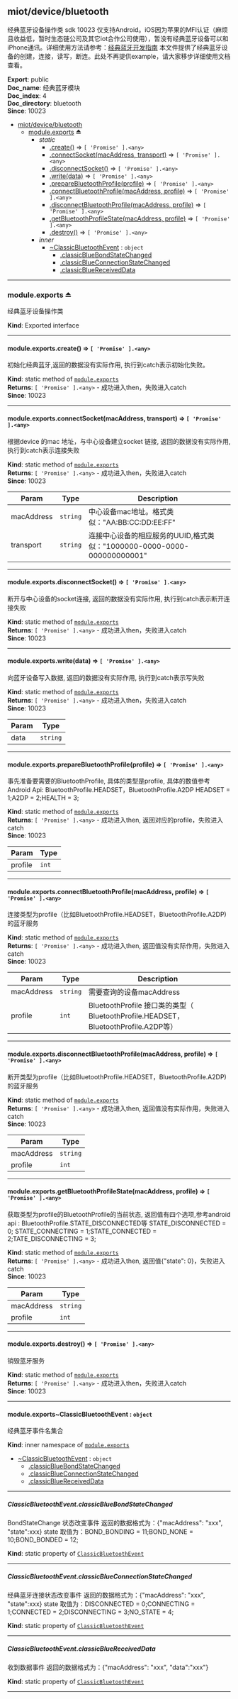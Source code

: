 <a name="module_miot/device/bluetooth"></a>

## miot/device/bluetooth
经典蓝牙设备操作类 sdk 10023  仅支持Android。iOS因为苹果的MFI认证（麻烦且收益低，暂时生态链公司及其它iot合作公司使用），暂没有经典蓝牙设备可以和iPhone通讯。详细使用方法请参考：[经典蓝牙开发指南](https://iot.mi.com/new/doc/app-development/extension-development/device-management/device.html#%E7%BB%8F%E5%85%B8%E8%93%9D%E7%89%99%E5%BC%80%E5%8F%91%E6%8C%87%E5%8D%97)
本文件提供了经典蓝牙设备的创建，连接，读写，断连。此处不再提供example，请大家移步详细使用文档查看。

**Export**: public  
**Doc_name**: 经典蓝牙模块  
**Doc_index**: 4  
**Doc_directory**: bluetooth  
**Since**: 10023  

* [miot/device/bluetooth](#module_miot/device/bluetooth)
    * [module.exports](#exp_module_miot/device/bluetooth--module.exports) ⏏
        * _static_
            * [.create()](#module_miot/device/bluetooth--module.exports.create) ⇒ <code>[ &#x27;Promise&#x27; ].&lt;any&gt;</code>
            * [.connectSocket(macAddress, transport)](#module_miot/device/bluetooth--module.exports.connectSocket) ⇒ <code>[ &#x27;Promise&#x27; ].&lt;any&gt;</code>
            * [.disconnectSocket()](#module_miot/device/bluetooth--module.exports.disconnectSocket) ⇒ <code>[ &#x27;Promise&#x27; ].&lt;any&gt;</code>
            * [.write(data)](#module_miot/device/bluetooth--module.exports.write) ⇒ <code>[ &#x27;Promise&#x27; ].&lt;any&gt;</code>
            * [.prepareBluetoothProfile(profile)](#module_miot/device/bluetooth--module.exports.prepareBluetoothProfile) ⇒ <code>[ &#x27;Promise&#x27; ].&lt;any&gt;</code>
            * [.connectBluetoothProfile(macAddress, profile)](#module_miot/device/bluetooth--module.exports.connectBluetoothProfile) ⇒ <code>[ &#x27;Promise&#x27; ].&lt;any&gt;</code>
            * [.disconnectBluetoothProfile(macAddress, profile)](#module_miot/device/bluetooth--module.exports.disconnectBluetoothProfile) ⇒ <code>[ &#x27;Promise&#x27; ].&lt;any&gt;</code>
            * [.getBluetoothProfileState(macAddress, profile)](#module_miot/device/bluetooth--module.exports.getBluetoothProfileState) ⇒ <code>[ &#x27;Promise&#x27; ].&lt;any&gt;</code>
            * [.destroy()](#module_miot/device/bluetooth--module.exports.destroy) ⇒ <code>[ &#x27;Promise&#x27; ].&lt;any&gt;</code>
        * _inner_
            * [~ClassicBluetoothEvent](#module_miot/device/bluetooth--module.exports..ClassicBluetoothEvent) : <code>object</code>
                * [.classicBlueBondStateChanged](#module_miot/device/bluetooth--module.exports..ClassicBluetoothEvent.classicBlueBondStateChanged)
                * [.classicBlueConnectionStateChanged](#module_miot/device/bluetooth--module.exports..ClassicBluetoothEvent.classicBlueConnectionStateChanged)
                * [.classicBlueReceivedData](#module_miot/device/bluetooth--module.exports..ClassicBluetoothEvent.classicBlueReceivedData)


* * *

<a name="exp_module_miot/device/bluetooth--module.exports"></a>

### module.exports ⏏
经典蓝牙设备操作类

**Kind**: Exported interface  

* * *

<a name="module_miot/device/bluetooth--module.exports.create"></a>

#### module.exports.create() ⇒ <code>[ &#x27;Promise&#x27; ].&lt;any&gt;</code>
初始化经典蓝牙,返回的数据没有实际作用, 执行到catch表示初始化失败。

**Kind**: static method of [<code>module.exports</code>](#exp_module_miot/device/bluetooth--module.exports)  
**Returns**: <code>[ &#x27;Promise&#x27; ].&lt;any&gt;</code> - 成功进入then，失败进入catch  
**Since**: 10023  

* * *

<a name="module_miot/device/bluetooth--module.exports.connectSocket"></a>

#### module.exports.connectSocket(macAddress, transport) ⇒ <code>[ &#x27;Promise&#x27; ].&lt;any&gt;</code>
根据device 的mac 地址，与中心设备建立socket 链接, 返回的数据没有实际作用, 执行到catch表示连接失败

**Kind**: static method of [<code>module.exports</code>](#exp_module_miot/device/bluetooth--module.exports)  
**Returns**: <code>[ &#x27;Promise&#x27; ].&lt;any&gt;</code> - 成功进入then，失败进入catch  
**Since**: 10023  

| Param | Type | Description |
| --- | --- | --- |
| macAddress | <code>string</code> | 中心设备mac地址。格式类似："AA:BB:CC:DD:EE:FF" |
| transport | <code>string</code> | 连接中心设备的相应服务的UUID,格式类似："1000000-0000-0000-000000000001" |


* * *

<a name="module_miot/device/bluetooth--module.exports.disconnectSocket"></a>

#### module.exports.disconnectSocket() ⇒ <code>[ &#x27;Promise&#x27; ].&lt;any&gt;</code>
断开与中心设备的socket连接, 返回的数据没有实际作用, 执行到catch表示断开连接失败

**Kind**: static method of [<code>module.exports</code>](#exp_module_miot/device/bluetooth--module.exports)  
**Returns**: <code>[ &#x27;Promise&#x27; ].&lt;any&gt;</code> - 成功进入then，失败进入catch  
**Since**: 10023  

* * *

<a name="module_miot/device/bluetooth--module.exports.write"></a>

#### module.exports.write(data) ⇒ <code>[ &#x27;Promise&#x27; ].&lt;any&gt;</code>
向蓝牙设备写入数据, 返回的数据没有实际作用, 执行到catch表示写失败

**Kind**: static method of [<code>module.exports</code>](#exp_module_miot/device/bluetooth--module.exports)  
**Returns**: <code>[ &#x27;Promise&#x27; ].&lt;any&gt;</code> - 成功进入then，失败进入catch  
**Since**: 10023  

| Param | Type |
| --- | --- |
| data | <code>string</code> | 


* * *

<a name="module_miot/device/bluetooth--module.exports.prepareBluetoothProfile"></a>

#### module.exports.prepareBluetoothProfile(profile) ⇒ <code>[ &#x27;Promise&#x27; ].&lt;any&gt;</code>
事先准备要需要的BluetoothProfile, 具体的类型是profile, 具体的数值参考Android Api: BluetoothProfile.HEADSET，BluetoothProfile.A2DP
HEADSET = 1;A2DP = 2;HEALTH = 3;

**Kind**: static method of [<code>module.exports</code>](#exp_module_miot/device/bluetooth--module.exports)  
**Returns**: <code>[ &#x27;Promise&#x27; ].&lt;any&gt;</code> - 成功进入then, 返回对应的profile，失败进入catch  
**Since**: 10023  

| Param | Type |
| --- | --- |
| profile | <code>int</code> | 


* * *

<a name="module_miot/device/bluetooth--module.exports.connectBluetoothProfile"></a>

#### module.exports.connectBluetoothProfile(macAddress, profile) ⇒ <code>[ &#x27;Promise&#x27; ].&lt;any&gt;</code>
连接类型为profile（比如BluetoothProfile.HEADSET，BluetoothProfile.A2DP) 的蓝牙服务

**Kind**: static method of [<code>module.exports</code>](#exp_module_miot/device/bluetooth--module.exports)  
**Returns**: <code>[ &#x27;Promise&#x27; ].&lt;any&gt;</code> - 成功进入then, 返回值没有实际作用，失败进入catch  
**Since**: 10023  

| Param | Type | Description |
| --- | --- | --- |
| macAddress | <code>string</code> | 需要查询的设备macAddress |
| profile | <code>int</code> | BluetoothProfile 接口类的类型（ BluetoothProfile.HEADSET，BluetoothProfile.A2DP等） |


* * *

<a name="module_miot/device/bluetooth--module.exports.disconnectBluetoothProfile"></a>

#### module.exports.disconnectBluetoothProfile(macAddress, profile) ⇒ <code>[ &#x27;Promise&#x27; ].&lt;any&gt;</code>
断开类型为profile（比如BluetoothProfile.HEADSET，BluetoothProfile.A2DP) 的蓝牙服务

**Kind**: static method of [<code>module.exports</code>](#exp_module_miot/device/bluetooth--module.exports)  
**Returns**: <code>[ &#x27;Promise&#x27; ].&lt;any&gt;</code> - 成功进入then, 返回值没有实际作用，失败进入catch  
**Since**: 10023  

| Param | Type |
| --- | --- |
| macAddress | <code>string</code> | 
| profile | <code>int</code> | 


* * *

<a name="module_miot/device/bluetooth--module.exports.getBluetoothProfileState"></a>

#### module.exports.getBluetoothProfileState(macAddress, profile) ⇒ <code>[ &#x27;Promise&#x27; ].&lt;any&gt;</code>
获取类型为profile的BluetoothProfile的当前状态, 返回值有四个选项,参考android api : BluetoothProfile.STATE_DISCONNECTED等
STATE_DISCONNECTED = 0; STATE_CONNECTING = 1;STATE_CONNECTED = 2;TATE_DISCONNECTING = 3;

**Kind**: static method of [<code>module.exports</code>](#exp_module_miot/device/bluetooth--module.exports)  
**Returns**: <code>[ &#x27;Promise&#x27; ].&lt;any&gt;</code> - 成功进入then, 返回值{"state": 0}，失败进入catch  
**Since**: 10023  

| Param | Type |
| --- | --- |
| macAddress | <code>string</code> | 
| profile | <code>int</code> | 


* * *

<a name="module_miot/device/bluetooth--module.exports.destroy"></a>

#### module.exports.destroy() ⇒ <code>[ &#x27;Promise&#x27; ].&lt;any&gt;</code>
销毁蓝牙服务

**Kind**: static method of [<code>module.exports</code>](#exp_module_miot/device/bluetooth--module.exports)  
**Returns**: <code>[ &#x27;Promise&#x27; ].&lt;any&gt;</code> - 成功进入then，失败进入catch  
**Since**: 10023  

* * *

<a name="module_miot/device/bluetooth--module.exports..ClassicBluetoothEvent"></a>

#### module.exports~ClassicBluetoothEvent : <code>object</code>
经典蓝牙事件名集合

**Kind**: inner namespace of [<code>module.exports</code>](#exp_module_miot/device/bluetooth--module.exports)  

* [~ClassicBluetoothEvent](#module_miot/device/bluetooth--module.exports..ClassicBluetoothEvent) : <code>object</code>
    * [.classicBlueBondStateChanged](#module_miot/device/bluetooth--module.exports..ClassicBluetoothEvent.classicBlueBondStateChanged)
    * [.classicBlueConnectionStateChanged](#module_miot/device/bluetooth--module.exports..ClassicBluetoothEvent.classicBlueConnectionStateChanged)
    * [.classicBlueReceivedData](#module_miot/device/bluetooth--module.exports..ClassicBluetoothEvent.classicBlueReceivedData)


* * *

<a name="module_miot/device/bluetooth--module.exports..ClassicBluetoothEvent.classicBlueBondStateChanged"></a>

##### ClassicBluetoothEvent.classicBlueBondStateChanged
BondStateChange 状态改变事件
返回的数据格式为：{"macAddress": "xxx", "state":xxx}
state 取值为：BOND_BONDING = 11;BOND_NONE = 10;BOND_BONDED = 12;

**Kind**: static property of [<code>ClassicBluetoothEvent</code>](#module_miot/device/bluetooth--module.exports..ClassicBluetoothEvent)  

* * *

<a name="module_miot/device/bluetooth--module.exports..ClassicBluetoothEvent.classicBlueConnectionStateChanged"></a>

##### ClassicBluetoothEvent.classicBlueConnectionStateChanged
经典蓝牙连接状态改变事件
返回的数据格式为：{"macAddress": "xxx", "state":xxx}
state 取值为：DISCONNECTED = 0;CONNECTING = 1;CONNECTED = 2;DISCONNECTING = 3;NO_STATE = 4;

**Kind**: static property of [<code>ClassicBluetoothEvent</code>](#module_miot/device/bluetooth--module.exports..ClassicBluetoothEvent)  

* * *

<a name="module_miot/device/bluetooth--module.exports..ClassicBluetoothEvent.classicBlueReceivedData"></a>

##### ClassicBluetoothEvent.classicBlueReceivedData
收到数据事件
返回的数据格式为：{"macAddress": "xxx", "data":"xxx"}

**Kind**: static property of [<code>ClassicBluetoothEvent</code>](#module_miot/device/bluetooth--module.exports..ClassicBluetoothEvent)  

* * *

